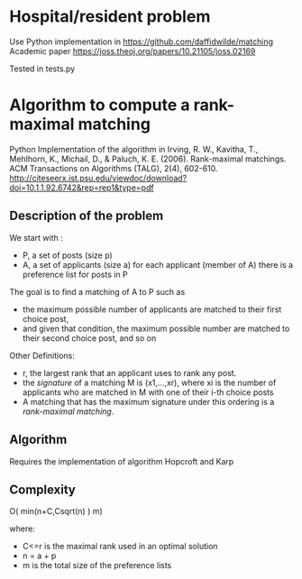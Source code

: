 
Hospital/resident problem
=========================

Use Python implementation in https://github.com/daffidwilde/matching
Academic paper https://joss.theoj.org/papers/10.21105/joss.02169

Tested in tests.py



Algorithm to compute a rank-maximal matching 
============================================


Python Implementation of the algorithm in Irving, R. W., Kavitha, T., Mehlhorn, K., Michail, D., & Paluch, K. E. (2006). Rank-maximal matchings. ACM Transactions on Algorithms (TALG), 2(4), 602-610.
http://citeseerx.ist.psu.edu/viewdoc/download?doi=10.1.1.92.6742&rep=rep1&type=pdf


## Description of the problem

We start with :
- P, a set of posts (size p)
- A, a set of applicants (size a)
for each applicant (member of A) there is a preference list for posts in P

The goal is to find a matching of A to P such as
- the maximum possible number of applicants are matched to their first choice post,
- and given that condition, the maximum possible number are matched to their second choice post, and so on

Other Definitions: 
- r, the largest rank that an applicant uses to rank any post.
- the *signature* of a matching M is (x1,...,xr), where xi is the number of applicants who are matched in M with one of their i-th choice posts
- A matching that has the maximum signature under this ordering is a *rank-maximal matching*.

## Algorithm

Requires the implementation of algorithm Hopcroft and Karp


## Complexity

O( min(n+C,Csqrt(n) ) m) 

where: 
- C<=r is the maximal rank used in an optimal solution
- n = a + p
- m is the total size of the preference lists
